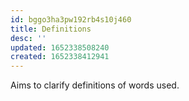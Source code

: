 ```yaml
---
id: bggo3ha3pw192rb4s10j460
title: Definitions
desc: ''
updated: 1652338508240
created: 1652338412941
---
```


Aims to clarify definitions of words used. 


